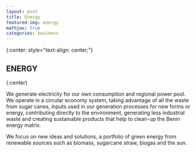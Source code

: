 ```yaml
---
layout: post
title: Energy
featured-img: energy
mathjax: true
categories: business
---
```


{:center: style="text-align: center;"}

## ENERGY
{:center}

We generate electricity for our own consumption and regional power pool. We operate in a circular economy system, taking advantage of all the waste from sugar canes, inputs used in our generation processes for new forms or energy, contributing directly to the environment, generating less industrial waste and creating sustainable products that help to clean-up the Benin energy matrix.


We focus on new ideas and solutions, a portfolio of green energy from renewable sources such as biomass, sugarcane straw, biogas and the sun.


